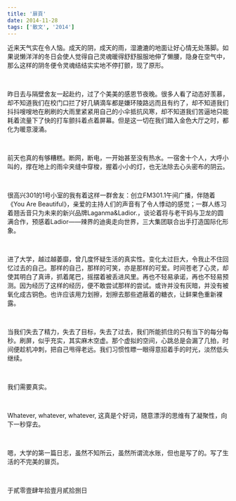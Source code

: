 ```yaml
---
title: '扉頁'
date: 2014-11-28
tags: ['散文', '2014']
---
```

近来天气实在令人恼。成天的阴，成天的雨，湿漉漉的地面让好心情无处落脚。如果说懒洋洋的冬日会使人觉得自己灵魂暖得舒舒服服地伸了懒腰，隐身在空气中，那么这样的阴冬便令灵魂结结实实地不停打颤，现了原形。

<br/>

昨日去与隔壁舍友一起赴约，过了个美美的感恩节夜晚。很多人看了动态好羡慕，却不知道我们在校门口拦了好几辆滴车都是嫌环陵路远而且有约了，却不知道我们抖抖嗖嗖地在刷刷的大雨里紧紧用自己的小伞抵抗风寒，却不知道我们苦逼地只能耗着流量下了快的打车颤抖着点着屏幕。但是这一切在我们踏入金色大厅之时，都化为暖意漫涌。

<br/>

前天也真的有够糟糕。断网，断电，一开始甚至没有热水。一宿舍十个人，大呼小叫的，撑在地上的雨伞夹缝中穿梭，握着小小的灯，也无法除去心头密布的阴云。

<br/>

很高兴301的1号小室的我有着这样一群舍友：创立FM301.1午间广播，伴随着《You Are Beautiful》，亲爱的主持人们的声音有了令人悸动的感觉；一群人练习着翘舌音只为未来的新兴品牌Laganma&Ladior.，谈论着将与老干妈与卫龙的圆满合作，预感着Ladior——辣界的迪奥走向世界，三大集团联合出手打造国际化形象。

<br/>

进了大学，越过越萎靡，曾几度怀疑生活的真实性。变化太过巨大，令我止不住回忆过去的自己。那样的自己，那样的可笑，亦是那样的可爱。时间苍老了心灵，却使其明白了真谛，抓着尾巴，摇摆着被丢进风里。再也不轻易承诺，再也不轻易预测。因为经历了这样的经历，便不敢尝试那样的尝试。或许并没有灰暗，并没有被氧化成古铜色。也许应该用力划擦，划擦去那些遮蔽着的糖衣，让鲜果色重新裸露。

<br/>

当我们失去了精力，失去了目标，失去了过去，我们所能抓住的只有当下的每分每秒。刷屏，似乎充实，其实麻木空虚。那个虚拟的空间，心跳总是会漏了几拍，时间便趁机冲刺，把自己甩得老远。我们习惯性瞟一眼得意招着手的时光，淡然低头继续。

<br/>

我们需要真实。

<br/>

Whatever, whatever, whatever, 这真是个好词，随意漂浮的思维有了凝聚性，向下一秒穿去。

<br/>

嗯，大学的第一篇日志，虽然不知所云，虽然所谓流水账，但也是写了的。写了生活的不完美的扉页。

<br/>

于貳零壹肆年拾壹月貳拾捌日

<br/>
